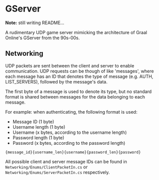 # GServer

**Note:** still writing README...

A rudimentary UDP game server mimicking the architecture of Graal Online's GServer from the 90s-00s.

## Networking

UDP packets are sent between the client and server to enable communication. UDP requests can be though of like 'messages', where each message has an ID that denotes the type of message (e.g. AUTH, LIST_SERVERS), followed by the message's data.

The first byte of a message is used to denote its type, but no standard format is shared between messages for the data belonging to each message.

For example: when authenticating, the following format is used:

- Message ID (1 byte)
- Username length (1 byte)
- Username (x bytes, according to the username length)
- Password length (1 byte)
- Password (x bytes, according to the password length)

`{message_id}{username_len}{username}{password_len}{password}`

All possible client and server message IDs can be found in `Networking/Enums/ClientPacketIn.cs` or `Networking/Enums/ServerPacketIn.cs` respectively.
